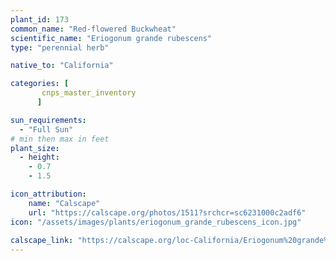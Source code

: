 ```yaml
---
plant_id: 173 
common_name: "Red-flowered Buckwheat"
scientific_name: "Eriogonum grande rubescens"
type: "perennial herb"

native_to: "California"

categories: [
       cnps_master_inventory
      ]

sun_requirements:
  - "Full Sun"
# min then max in feet
plant_size:
  - height: 
    - 0.7 
    - 1.5

icon_attribution: 
    name: "Calscape"
    url: "https://calscape.org/photos/1511?srchcr=sc6231000c2adf6"
icon: "/assets/images/plants/eriogonum_grande_rubescens_icon.jpg"
 
calscape_link: "https://calscape.org/loc-California/Eriogonum%20grande%20rubescens(%20)"
---
```

